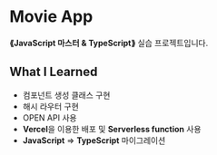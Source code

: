 # Movie App
__⟪JavaScript 마스터 & TypeScript⟫__ 실습 프로젝트입니다.

## What I Learned
- 컴포넌트 생성 클래스 구현
- 해시 라우터 구현
- OPEN API 사용
- **Vercel**을 이용한 배포 및 **Serverless function** 사용
- **JavaScript** => **TypeScript** 마이그레이션
